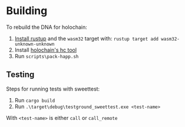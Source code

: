 
# Building

To rebuild the DNA for holochain:
1. [Install rustup](https://rustup.rs/) and the `wasm32` target with: ``rustup target add wasm32-unknown-unknown``
1. Install [holochain's hc tool](https://github.com/holochain/holochain)
1. Run ``scripts\pack-happ.sh``


## Testing
Steps for running tests with sweettest:
 1. Run ``cargo build``
 2. Run ``.\target\debug\testground_sweettest.exe <test-name>``

With `<test-name>` is either `call` or `call_remote`


